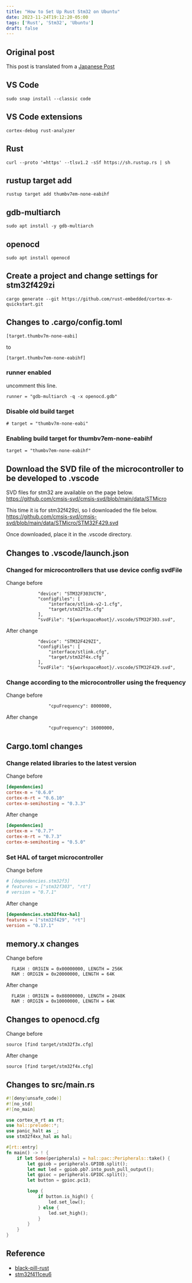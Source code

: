 ```yaml
---
title: "How to Set Up Rust Stm32 on Ubuntu"
date: 2023-11-24T19:12:20-05:00
tags: ['Rust', 'Stm32', 'Ubuntu']
draft: false
---
```


## Original post
This post is translated from a [Japanese Post](https://asukiaaa.blogspot.com/2023/11/run-stm32-rust-on-ubuntu.html)

## VS Code
```
sudo snap install --classic code
```
## VS Code extensions
```
cortex-debug rust-analyzer
```
## Rust
```
curl --proto '=https' --tlsv1.2 -sSf https://sh.rustup.rs | sh
```
## rustup target add
```
rustup target add thumbv7em-none-eabihf
```
## gdb-multiarch
```
sudo apt install -y gdb-multiarch
```
## openocd
```
sudo apt install openocd
```
## Create a project and change settings for stm32f429zi 
```
cargo generate --git https://github.com/rust-embedded/cortex-m-quickstart.git
```
## Changes to .cargo/config.toml
```
[target.thumbv7m-none-eabi]
```
to
```
[target.thumbv7em-none-eabihf]
```
### runner enabled
uncomment this line. 
```
runner = "gdb-multiarch -q -x openocd.gdb"
```
### Disable old build target
```
# target = "thumbv7m-none-eabi"
```
### Enabling build target for thumbv7em-none-eabihf
```
target = "thumbv7em-none-eabihf"
```
## Download the SVD file of the microcontroller to be developed to .vscode
SVD files for stm32 are available on the page below.
https://github.com/cmsis-svd/cmsis-svd/blob/main/data/STMicro

This time it is for stm32f429zi, so I downloaded the file below.
https://github.com/cmsis-svd/cmsis-svd/blob/main/data/STMicro/STM32F429.svd

Once downloaded, place it in the .vscode directory.
 
## Changes to .vscode/launch.json
### Changed for microcontrollers that use device config svdFile
Change before
```
            "device": "STM32F303VCT6",
            "configFiles": [
                "interface/stlink-v2-1.cfg",
                "target/stm32f3x.cfg"
            ],
            "svdFile": "${workspaceRoot}/.vscode/STM32F303.svd",
```
After change
```
            "device": "STM32F429ZI",
            "configFiles": [
                "interface/stlink.cfg",
                "target/stm32f4x.cfg"
            ],
            "svdFile": "${workspaceRoot}/.vscode/STM32F429.svd",
```
### Change according to the microcontroller using the frequency
Change before
```
                "cpuFrequency": 8000000,
```
After change
```
                "cpuFrequency": 16000000,
```
## Cargo.toml changes
### Change related libraries to the latest version
Change before
```toml
[dependencies]
cortex-m = "0.6.0"
cortex-m-rt = "0.6.10"
cortex-m-semihosting = "0.3.3"
```
After change
```toml
[dependencies]
cortex-m = "0.7.7"
cortex-m-rt = "0.7.3"
cortex-m-semihosting = "0.5.0"
```
### Set HAL of target microcontroller
Change before
```toml
# [dependencies.stm32f3]
# features = ["stm32f303", "rt"]
# version = "0.7.1"
```
After change
```toml
[dependencies.stm32f4xx-hal]
features = ["stm32f429", "rt"]
version = "0.17.1"
```

## memory.x changes
Change before
```
  FLASH : ORIGIN = 0x00000000, LENGTH = 256K
  RAM : ORIGIN = 0x20000000, LENGTH = 64K
```
After change
```
  FLASH : ORIGIN = 0x08000000, LENGTH = 2048K
  RAM : ORIGIN = 0x10000000, LENGTH = 64K
```
## Changes to openocd.cfg
Change before
```
source [find target/stm32f3x.cfg]
```
After change
```
source [find target/stm32f4x.cfg]
```
## Changes to src/main.rs
```rust
#![deny(unsafe_code)]
#![no_std]
#![no_main]

use cortex_m_rt as rt;
use hal::prelude::*;
use panic_halt as _;
use stm32f4xx_hal as hal;

#[rt::entry]
fn main() -> ! {
    if let Some(peripherals) = hal::pac::Peripherals::take() {
        let gpiob = peripherals.GPIOB.split();
        let mut led = gpiob.pb7.into_push_pull_output();
        let gpioc = peripherals.GPIOC.split();
        let button = gpioc.pc13;

        loop {
            if button.is_high() {
                led.set_low();
            } else {
                led.set_high();
            }
        }
    }
}
```

## Reference
* [black-pill-rust](https://github.com/viktorchvatal/black-pill-rust/tree/master)
* [stm32f411ceu6](https://github.com/topics/stm32f411ceu6)